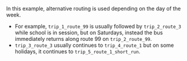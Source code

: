 In this example, alternative routing is used depending on the day of the week.

- For example, `trip_1_route_99` is usually followed by `trip_2_route_3` while 
  school is in session, but on Saturdays, instead the bus immediately returns 
  along route 99 on `trip_2_route_99`.
- `trip_3_route_3` usually continues to `trip_4_route_1` but on some holidays,
  it continues to `trip_5_route_1_short_run`.
